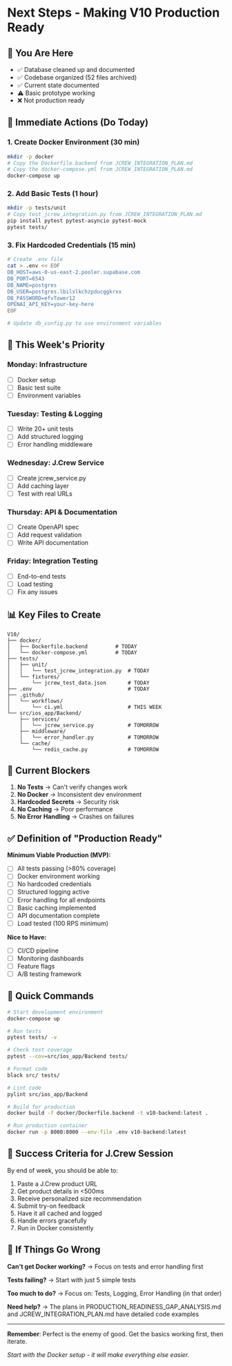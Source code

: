 # Next Steps - Making V10 Production Ready

## 📍 You Are Here
- ✅ Database cleaned up and documented
- ✅ Codebase organized (52 files archived)
- ✅ Current state documented
- ⚠️ Basic prototype working
- ❌ Not production ready

## 🎯 Immediate Actions (Do Today)

### 1. Create Docker Environment (30 min)
```bash
mkdir -p docker
# Copy the Dockerfile.backend from JCREW_INTEGRATION_PLAN.md
# Copy the docker-compose.yml from JCREW_INTEGRATION_PLAN.md
docker-compose up
```

### 2. Add Basic Tests (1 hour)
```bash
mkdir -p tests/unit
# Copy test_jcrew_integration.py from JCREW_INTEGRATION_PLAN.md
pip install pytest pytest-asyncio pytest-mock
pytest tests/
```

### 3. Fix Hardcoded Credentials (15 min)
```bash
# Create .env file
cat > .env << EOF
DB_HOST=aws-0-us-east-2.pooler.supabase.com
DB_PORT=6543
DB_NAME=postgres
DB_USER=postgres.lbilxlkchzpducggkrxx
DB_PASSWORD=efvTower12
OPENAI_API_KEY=your-key-here
EOF

# Update db_config.py to use environment variables
```

## 🚀 This Week's Priority

### Monday: Infrastructure
- [ ] Docker setup
- [ ] Basic test suite
- [ ] Environment variables

### Tuesday: Testing & Logging
- [ ] Write 20+ unit tests
- [ ] Add structured logging
- [ ] Error handling middleware

### Wednesday: J.Crew Service
- [ ] Create jcrew_service.py
- [ ] Add caching layer
- [ ] Test with real URLs

### Thursday: API & Documentation
- [ ] Create OpenAPI spec
- [ ] Add request validation
- [ ] Write API documentation

### Friday: Integration Testing
- [ ] End-to-end tests
- [ ] Load testing
- [ ] Fix any issues

## 📊 Key Files to Create

```
V10/
├── docker/
│   ├── Dockerfile.backend         # TODAY
│   └── docker-compose.yml         # TODAY
├── tests/
│   ├── unit/
│   │   └── test_jcrew_integration.py  # TODAY
│   └── fixtures/
│       └── jcrew_test_data.json       # TODAY
├── .env                               # TODAY
├── .github/
│   └── workflows/
│       └── ci.yml                     # THIS WEEK
└── src/ios_app/Backend/
    ├── services/
    │   └── jcrew_service.py           # TOMORROW
    ├── middleware/
    │   └── error_handler.py           # TOMORROW
    └── cache/
        └── redis_cache.py             # TOMORROW
```

## 🔴 Current Blockers

1. **No Tests** → Can't verify changes work
2. **No Docker** → Inconsistent dev environment  
3. **Hardcoded Secrets** → Security risk
4. **No Caching** → Poor performance
5. **No Error Handling** → Crashes on failures

## ✅ Definition of "Production Ready"

**Minimum Viable Production (MVP):**
- [ ] All tests passing (>80% coverage)
- [ ] Docker environment working
- [ ] No hardcoded credentials
- [ ] Structured logging active
- [ ] Error handling for all endpoints
- [ ] Basic caching implemented
- [ ] API documentation complete
- [ ] Load tested (100 RPS minimum)

**Nice to Have:**
- [ ] CI/CD pipeline
- [ ] Monitoring dashboards
- [ ] Feature flags
- [ ] A/B testing framework

## 📝 Quick Commands

```bash
# Start development environment
docker-compose up

# Run tests
pytest tests/ -v

# Check test coverage
pytest --cov=src/ios_app/Backend tests/

# Format code
black src/ tests/

# Lint code
pylint src/ios_app/Backend

# Build for production
docker build -f docker/Dockerfile.backend -t v10-backend:latest .

# Run production container
docker run -p 8000:8000 --env-file .env v10-backend:latest
```

## 🎯 Success Criteria for J.Crew Session

By end of week, you should be able to:
1. Paste a J.Crew product URL
2. Get product details in <500ms
3. Receive personalized size recommendation
4. Submit try-on feedback
5. Have it all cached and logged
6. Handle errors gracefully
7. Run in Docker consistently

## 🚨 If Things Go Wrong

**Can't get Docker working?**
→ Focus on tests and error handling first

**Tests failing?**
→ Start with just 5 simple tests

**Too much to do?**
→ Focus on: Tests, Logging, Error Handling (in that order)

**Need help?**
→ The plans in PRODUCTION_READINESS_GAP_ANALYSIS.md and JCREW_INTEGRATION_PLAN.md have detailed code examples

---

**Remember**: Perfect is the enemy of good. Get the basics working first, then iterate.

*Start with the Docker setup - it will make everything else easier.*

